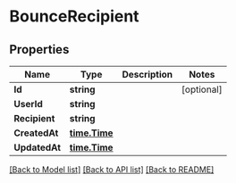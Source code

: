 # BounceRecipient

## Properties

Name | Type | Description | Notes
------------ | ------------- | ------------- | -------------
**Id** | **string** |  | [optional] 
**UserId** | **string** |  | 
**Recipient** | **string** |  | 
**CreatedAt** | [**time.Time**](time.Time) |  | 
**UpdatedAt** | [**time.Time**](time.Time) |  | 

[[Back to Model list]](../README#documentation-for-models) [[Back to API list]](../README#documentation-for-api-endpoints) [[Back to README]](../README)


